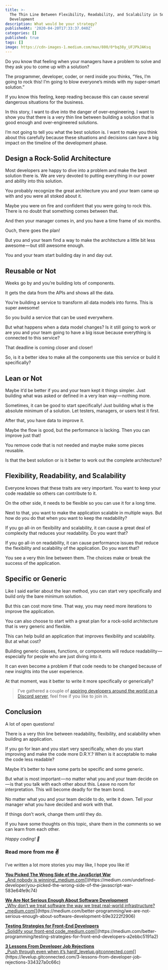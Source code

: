 ```yaml
---
title: >-
  The Thin Line Between Flexibility, Readability, and Scalability in Software
  Development
description: What would be your strategy?
publishedAt: '2020-04-20T17:33:37.040Z'
categories: []
published: true
tags: []
image: https://cdn-images-1.medium.com/max/800/0*bq38y_UFJPkJAKsq
---
```


Do you know that feeling when your managers have a problem to solve and they ask you to come up with a solution?

The programmer, developer, coder, or nerd inside you thinks, “Yes, I’m going to rock this! I’m going to blow everyone’s minds with my super-smart solution.”

If you know this feeling, keep reading because this can cause several dangerous situations for the business.

In this story, I want to dive into the danger of over-engineering. I want to show you that there is a very thin line between building a solution that is good enough and over-engineered solutions.

I’m not going to tell you what the best solution is. I want to make you think about this carefully because these situations and decisions can have a big impact on the timeline of the development phase.

## Design a Rock-Solid Architecture

Most developers are happy to dive into a problem and make the best solution there is. We are very devoted to putting everything in our power and ability into this solution.

You probably recognize the great architecture you and your team came up with and you were all stoked about it.

Maybe you were on fire and confident that you were going to rock this. There is no doubt that something comes between that.

And then your manager comes in, and you have a time frame of six months.

Ouch, there goes the plan!

But you and your team find a way to make the architecture a little bit less awesome — but still awesome enough.

You and your team start building day in and day out.

## Reusable or Not

Weeks go by and you’re building lots of components.

It gets the data from the APIs and shows all the data.

You’re building a service to transform all data models into forms. This is super awesome!

So you build a service that can be used everywhere.

But what happens when a data model changes? Is it still going to work or are you and your team going to have a big issue because everything is connected to this service?

That deadline is coming closer and closer!

So, is it a better idea to make all the components use this service or build it specifically?

## Lean or Not

Maybe it’d be better if you and your team kept it things simpler. Just building what was asked or defined in a very lean way — nothing more.

Sometimes, it can be good to start specifically! Just building what is the absolute minimum of a solution. Let testers, managers, or users test it first.

After that, you have data to improve it.

Maybe the flow is good, but the performance is lacking. Then you can improve just that!

You remove code that is not needed and maybe make some pieces reusable.

Is that the best solution or is it better to work out the complete architecture?

## Flexibility, Readability, and Scalability

Everyone knows that these traits are very important. You want to keep your code readable so others can contribute to it.

On the other side, it needs to be flexible so you can use it for a long time.

Next to that, you want to make the application scalable in multiple ways. But how do you do that when you want to keep the readability?

If you go all-in on flexibility and scalability, it can cause a great deal of complexity that reduces your readability. Do you want that?

If you go all-in on readability, it can cause performance issues that reduce the flexibility and scalability of the application. Do you want that?

You see a very thin line between them. The choices make or break the success of the application.

## Specific or Generic

Like I said earlier about the lean method, you can start very specifically and build only the bare minimum solution.

But this can cost more time. That way, you may need more iterations to improve the application.

You can also choose to start with a great plan for a rock-solid architecture that is very generic and flexible.

This can help build an application that improves flexibility and scalability. But at what cost?

Building generic classes, functions, or components will reduce readability — especially for people who are just diving into it.

It can even become a problem if that code needs to be changed because of new insights into the user experience.

At that moment, was it better to write it more specifically or generically?

> I’ve gathered a couple of [aspiring developers around the world on a Discord server](https://mailchi.mp/fb82491d03f8/dev-by-rayray-discord-community), feel free if you like to join in.

## Conclusion

A lot of open questions!

There is a very thin line between readability, flexibility, and scalability when building an application.

If you go for lean and you start very specifically, when do you start improving and make the code more D.R.Y.? When is it acceptable to make the code less readable?

Maybe it’s better to have some parts be specific and some generic.

But what is most important — no matter what you and your team decide on — is that you talk with each other about this. Leave no room for interpretation. This will become deadly for the team bond.

No matter what you and your team decide to do, write it down. Tell your manager what you have decided and work with that.

If things don’t work, change them until they do.

If you have some thoughts on this topic, share them in the comments so we can learn from each other.

_Happy coding! 🚀_

### Read more from me ✌️

I’ve written a lot more stories you may like, I hope you like it!

[**You Picked The Wrong Side of the JavaScript War**  
_And nobody is winning!_medium.com](https://medium.com/undefined-developer/you-picked-the-wrong-side-of-the-javascript-war-583e64fe9c74 "https://medium.com/undefined-developer/you-picked-the-wrong-side-of-the-javascript-war-583e64fe9c74")[](https://medium.com/undefined-developer/you-picked-the-wrong-side-of-the-javascript-war-583e64fe9c74)

[**We Are Not Serious Enough About Software Development**  
_Why don’t we treat software the way we treat real-world infrastructure?_medium.com](https://medium.com/better-programming/we-are-not-serious-enough-about-software-development-b9e3222f2906 "https://medium.com/better-programming/we-are-not-serious-enough-about-software-development-b9e3222f2906")[](https://medium.com/better-programming/we-are-not-serious-enough-about-software-development-b9e3222f2906)

[**Testing Strategies for Front-End Developers**  
_Solidify your front-end code_medium.com](https://medium.com/better-programming/testing-strategies-for-front-end-developers-a2ebbc5191a2 "https://medium.com/better-programming/testing-strategies-for-front-end-developers-a2ebbc5191a2")[](https://medium.com/better-programming/testing-strategies-for-front-end-developers-a2ebbc5191a2)

[**3 Lessons From Developer Job Rejections**  
_Push through even when it’s hard!_levelup.gitconnected.com](https://levelup.gitconnected.com/3-lessons-from-developer-job-rejections-334327a0c66c "https://levelup.gitconnected.com/3-lessons-from-developer-job-rejections-334327a0c66c")[](https://levelup.gitconnected.com/3-lessons-from-developer-job-rejections-334327a0c66c)
